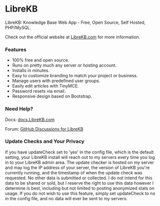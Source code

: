 # LibreKB

LibreKB: Knowledge Base Web App - Free, Open Source, Self Hosted, PHP/MySQL.

Check out the official website at [LibreKB.com](https://librekb.com/) for more information.

### Features

- 100% free and open source.
- Runs on pretty much any server or hosting account.
- Installs in minutes.
- Easy to customize branding to match your project or business.
- Manage users with predefined user groups.
- Easily edit articles with TinyMCE.
- Password resets via email.
- Responsive design based on Bootstrap.

### Need Help?

Docs: [docs.LibreKB.com](https://docs.librekb.com/)

Forum: [GitHub Discussions for LibreKB](https://github.com/michaelstaake/LibreKB/discussions)

### Update Checks and Your Privacy

If you have updateCheck set to 'yes' in the config file, which is the default setting, your LibreKB install will reach out to my servers every time you log in to your LibreKB admin area. The update checker is hosted on my server and may log the IP address of your server, the version of LibreKB you're currently running, and the timestamp of when the update check was requested. No other data is submitted or collected. I do not intend for this data to be shared or sold, but I reserve the right to use this data however I determine is best, including but not limited to posting anonymized stats on usage. If you do not wish to use this feature, simply set updateCheck to no in the config file, and no data will ever be sent to my servers.